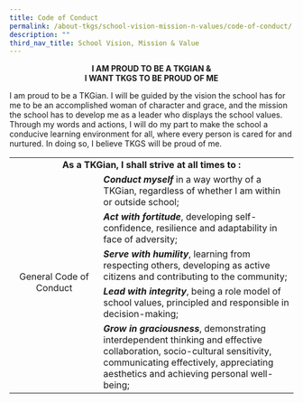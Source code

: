 ```yaml
---
title: Code of Conduct
permalink: /about-tkgs/school-vision-mission-n-values/code-of-conduct/
description: ""
third_nav_title: School Vision, Mission & Value
---
```

<p style="text-align: center;"><strong>I AM PROUD TO BE A TKGIAN &amp;<br />I WANT TKGS TO BE PROUD OF ME</strong></p>
<p>I am proud to be a TKGian. I will be guided by the vision the school has for me to be an accomplished woman of character and grace, and the mission the school has to develop me as a leader who displays the school values. Through my words and actions, I will do my part to make the school a conducive learning environment for all, where every person is cared for and nurtured. In doing so, I believe TKGS will be proud of me.</p>
<table>
<tbody>
<tr>
<td style="text-align: center;" colspan="2" width="623"><strong>As a TKGian, I shall strive at all times to :</strong></td>
</tr>
<tr>
<td style="text-align: center;" rowspan="5" width="200">General Code of Conduct</td>
<td width="486"><strong><em>Conduct myself</em></strong>&nbsp;in a way worthy of a TKGian, regardless of whether I am within or outside school;</td>
</tr>
<tr>
<td width="486"><strong><em>Act with fortitude</em></strong>, developing self-confidence, resilience and adaptability in face of adversity;</td>
</tr>
<tr>
<td width="486"><strong><em>Serve with humility</em></strong>, learning from respecting others, developing as active citizens and contributing to the community;</td>
</tr>
<tr>
<td width="486"><strong><em>Lead with integrity</em></strong>, being a role model of school values, principled and responsible in decision-making;</td>
</tr>
<tr>
<td width="486"><strong><em>Grow in graciousness</em></strong>, demonstrating interdependent thinking and effective collaboration, socio-cultural sensitivity, communicating effectively, appreciating aesthetics and achieving personal well-being;</td>
</tr>
</tbody>
</table>